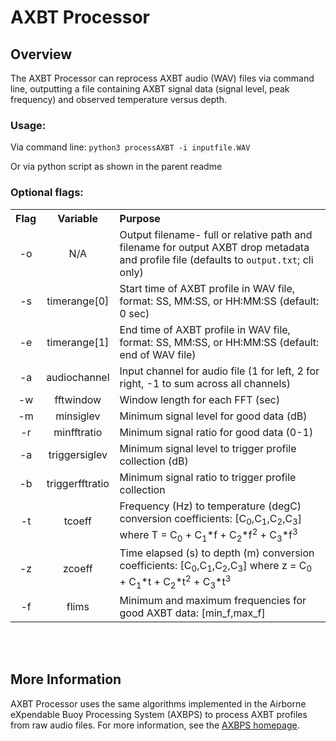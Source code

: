 # **AXBT Processor**

## Overview
The AXBT Processor can reprocess AXBT audio (WAV) files via command line, outputting a file containing AXBT signal data (signal level, peak frequency) and observed temperature versus depth. 


### Usage:
Via command line: `python3 processAXBT -i inputfile.WAV`

Or via python script as shown in the parent readme


### Optional flags:

<table>
  <tbody>
    <tr>
      <th align="center">Flag</th>
      <th align="center">Variable</th>
      <th align="left">Purpose</th>
    </tr>
    <tr>
      <td align="center">-o</td>
      <td align="center">N/A</td>
      <td>Output filename- full or relative path and filename for output AXBT drop metadata and profile file (defaults to <code>output.txt</code>; cli only)</td>
    </tr>
    <tr>
      <td align="center">-s</td>
      <td align="center">timerange[0]</td>
      <td>Start time of AXBT profile in WAV file, format: SS, MM:SS, or HH:MM:SS (default: 0 sec)</td>
    </tr>
    <tr>
      <td align="center">-e</td>
      <td align="center">timerange[1]</td>
      <td>End time of AXBT profile in WAV file, format: SS, MM:SS, or HH:MM:SS (default: end of WAV file)</td>
    </tr>  
    <tr>
      <td align="center">-a</td>
      <td align="center">audiochannel</td>
      <td>Input channel for audio file (1 for left, 2 for right, -1 to sum across all channels)</td>
    </tr>  
    <tr>
      <td align="center">-w</td>
      <td align="center">fftwindow</td>
      <td>Window length for each FFT (sec)</td>
    </tr>  
    <tr>
      <td align="center">-m</td>
      <td align="center">minsiglev</td>
      <td>Minimum signal level for good data (dB)</td>
    </tr>  
    <tr>
      <td align="center">-r</td>
      <td align="center">minfftratio</td>
      <td>Minimum signal ratio for good data (0-1)</td>
    </tr>  
    <tr>
      <td align="center">-a</td>
      <td align="center">triggersiglev</td>
      <td>Minimum signal level to trigger profile collection (dB)</td>
    </tr>  
    <tr>
      <td align="center">-b</td>
      <td align="center">triggerfftratio</td>
      <td>Minimum signal ratio to trigger profile collection</td>
    </tr>  
    <tr>
      <td align="center">-t</td>
      <td align="center">tcoeff</td>
      <td>Frequency (Hz) to temperature (degC) conversion coefficients: [C<sub>0</sub>,C<sub>1</sub>,C<sub>2</sub>,C<sub>3</sub>] where T = C<sub>0</sub> + C<sub>1</sub>*f + C<sub>2</sub>*f<sup>2</sup> + C<sub>3</sub>*f<sup>3</sup></td>
    </tr>  
    <tr>
      <td align="center">-z</td>
      <td align="center">zcoeff</td>
      <td>Time elapsed (s) to depth (m) conversion coefficients: [C<sub>0</sub>,C<sub>1</sub>,C<sub>2</sub>,C<sub>3</sub>] where z = C<sub>0</sub> + C<sub>1</sub>*t + C<sub>2</sub>*t<sup>2</sup> + C<sub>3</sub>*t<sup>3</sup></td>
    </tr>  
    <tr>
      <td align="center">-f</td>
      <td align="center">flims</td>
      <td>Minimum and maximum frequencies for good AXBT data: [min_f,max_f]</td>
    </tr>  
    </tbody>
</table>

<br />
<br />



## More Information

AXBT Processor uses the same algorithms implemented in the Airborne eXpendable Buoy Processing System (AXBPS) to process AXBT profiles from raw audio files. For more information, see the [AXBPS homepage](http://mmmfire.whoi.edu/axbps).


<br />


